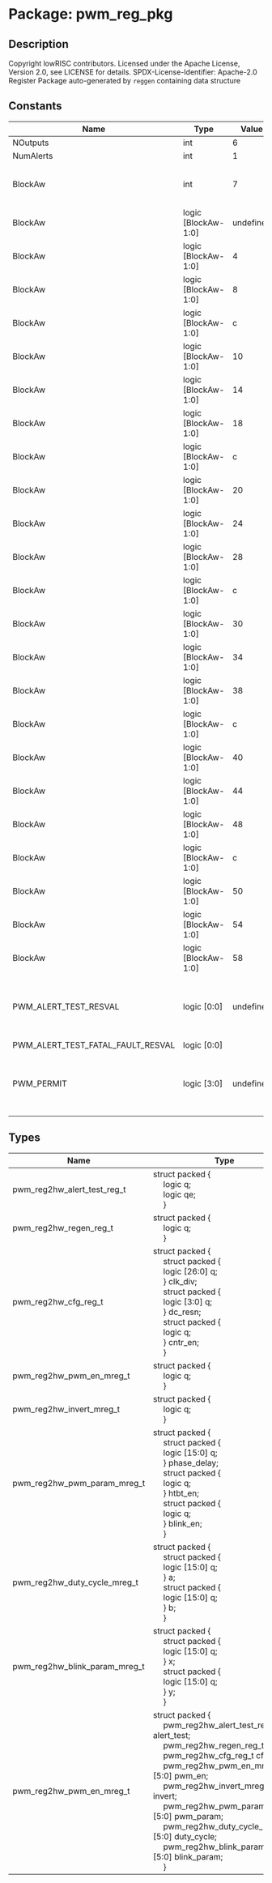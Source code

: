 # Package: pwm_reg_pkg

## Description

Copyright lowRISC contributors.
 Licensed under the Apache License, Version 2.0, see LICENSE for details.
 SPDX-License-Identifier: Apache-2.0
 Register Package auto-generated by `reggen` containing data structure
 

## Constants

| Name                              | Type                | Value     | Description                                         |
| --------------------------------- | ------------------- | --------- | --------------------------------------------------- |
| NOutputs                          | int                 | 6         |                                                     |
| NumAlerts                         | int                 | 1         |                                                     |
| BlockAw                           | int                 | 7         | Address widths within the block                     |
| BlockAw                           | logic [BlockAw-1:0] | undefined | Register offsets                                    |
| BlockAw                           | logic [BlockAw-1:0] | 4         |                                                     |
| BlockAw                           | logic [BlockAw-1:0] | 8         |                                                     |
| BlockAw                           | logic [BlockAw-1:0] | c         |                                                     |
| BlockAw                           | logic [BlockAw-1:0] | 10        |                                                     |
| BlockAw                           | logic [BlockAw-1:0] | 14        |                                                     |
| BlockAw                           | logic [BlockAw-1:0] | 18        |                                                     |
| BlockAw                           | logic [BlockAw-1:0] | c         |                                                     |
| BlockAw                           | logic [BlockAw-1:0] | 20        |                                                     |
| BlockAw                           | logic [BlockAw-1:0] | 24        |                                                     |
| BlockAw                           | logic [BlockAw-1:0] | 28        |                                                     |
| BlockAw                           | logic [BlockAw-1:0] | c         |                                                     |
| BlockAw                           | logic [BlockAw-1:0] | 30        |                                                     |
| BlockAw                           | logic [BlockAw-1:0] | 34        |                                                     |
| BlockAw                           | logic [BlockAw-1:0] | 38        |                                                     |
| BlockAw                           | logic [BlockAw-1:0] | c         |                                                     |
| BlockAw                           | logic [BlockAw-1:0] | 40        |                                                     |
| BlockAw                           | logic [BlockAw-1:0] | 44        |                                                     |
| BlockAw                           | logic [BlockAw-1:0] | 48        |                                                     |
| BlockAw                           | logic [BlockAw-1:0] | c         |                                                     |
| BlockAw                           | logic [BlockAw-1:0] | 50        |                                                     |
| BlockAw                           | logic [BlockAw-1:0] | 54        |                                                     |
| BlockAw                           | logic [BlockAw-1:0] | 58        |                                                     |
| PWM_ALERT_TEST_RESVAL             | logic [0:0]         | undefined | Reset values for hwext registers and their fields   |
| PWM_ALERT_TEST_FATAL_FAULT_RESVAL | logic [0:0]         |           |                                                     |
| PWM_PERMIT                        | logic [3:0]         | undefined | Register width information to check illegal writes  |
## Types

| Name                          | Type                                                                                                                                                                                                                                                                                                                                                                                                                                                                                                                                                                                                                                                                                                                       | Description          |
| ----------------------------- | -------------------------------------------------------------------------------------------------------------------------------------------------------------------------------------------------------------------------------------------------------------------------------------------------------------------------------------------------------------------------------------------------------------------------------------------------------------------------------------------------------------------------------------------------------------------------------------------------------------------------------------------------------------------------------------------------------------------------- | -------------------- |
| pwm_reg2hw_alert_test_reg_t   | struct packed {<br><span style="padding-left:20px">     logic        q;<br><span style="padding-left:20px">     logic        qe;<br><span style="padding-left:20px">   }                                                                                                                                                                                                                                                                                                                                                                                                                                                                                                                                                   |                      |
| pwm_reg2hw_regen_reg_t        | struct packed {<br><span style="padding-left:20px">     logic        q;<br><span style="padding-left:20px">   }                                                                                                                                                                                                                                                                                                                                                                                                                                                                                                                                                                                                            |                      |
| pwm_reg2hw_cfg_reg_t          | struct packed {<br><span style="padding-left:20px">     struct packed {<br><span style="padding-left:20px">       logic [26:0] q;<br><span style="padding-left:20px">     } clk_div;<br><span style="padding-left:20px">     struct packed {<br><span style="padding-left:20px">       logic [3:0]  q;<br><span style="padding-left:20px">     } dc_resn;<br><span style="padding-left:20px">     struct packed {<br><span style="padding-left:20px">       logic        q;<br><span style="padding-left:20px">     } cntr_en;<br><span style="padding-left:20px">   }                                                                                                                                                     |                      |
| pwm_reg2hw_pwm_en_mreg_t      | struct packed {<br><span style="padding-left:20px">     logic        q;<br><span style="padding-left:20px">   }                                                                                                                                                                                                                                                                                                                                                                                                                                                                                                                                                                                                            |                      |
| pwm_reg2hw_invert_mreg_t      | struct packed {<br><span style="padding-left:20px">     logic        q;<br><span style="padding-left:20px">   }                                                                                                                                                                                                                                                                                                                                                                                                                                                                                                                                                                                                            |                      |
| pwm_reg2hw_pwm_param_mreg_t   | struct packed {<br><span style="padding-left:20px">     struct packed {<br><span style="padding-left:20px">       logic [15:0] q;<br><span style="padding-left:20px">     } phase_delay;<br><span style="padding-left:20px">     struct packed {<br><span style="padding-left:20px">       logic        q;<br><span style="padding-left:20px">     } htbt_en;<br><span style="padding-left:20px">     struct packed {<br><span style="padding-left:20px">       logic        q;<br><span style="padding-left:20px">     } blink_en;<br><span style="padding-left:20px">   }                                                                                                                                                |                      |
| pwm_reg2hw_duty_cycle_mreg_t  | struct packed {<br><span style="padding-left:20px">     struct packed {<br><span style="padding-left:20px">       logic [15:0] q;<br><span style="padding-left:20px">     } a;<br><span style="padding-left:20px">     struct packed {<br><span style="padding-left:20px">       logic [15:0] q;<br><span style="padding-left:20px">     } b;<br><span style="padding-left:20px">   }                                                                                                                                                                                                                                                                                                                                      |                      |
| pwm_reg2hw_blink_param_mreg_t | struct packed {<br><span style="padding-left:20px">     struct packed {<br><span style="padding-left:20px">       logic [15:0] q;<br><span style="padding-left:20px">     } x;<br><span style="padding-left:20px">     struct packed {<br><span style="padding-left:20px">       logic [15:0] q;<br><span style="padding-left:20px">     } y;<br><span style="padding-left:20px">   }                                                                                                                                                                                                                                                                                                                                      |                      |
| pwm_reg2hw_pwm_en_mreg_t      | struct packed {<br><span style="padding-left:20px">     pwm_reg2hw_alert_test_reg_t alert_test;<br><span style="padding-left:20px">      pwm_reg2hw_regen_reg_t regen;<br><span style="padding-left:20px">      pwm_reg2hw_cfg_reg_t cfg;<br><span style="padding-left:20px">      pwm_reg2hw_pwm_en_mreg_t [5:0] pwm_en;<br><span style="padding-left:20px">      pwm_reg2hw_invert_mreg_t [5:0] invert;<br><span style="padding-left:20px">      pwm_reg2hw_pwm_param_mreg_t [5:0] pwm_param;<br><span style="padding-left:20px">      pwm_reg2hw_duty_cycle_mreg_t [5:0] duty_cycle;<br><span style="padding-left:20px">      pwm_reg2hw_blink_param_mreg_t [5:0] blink_param;<br><span style="padding-left:20px">    } | Register -> HW type  |
